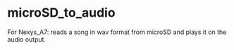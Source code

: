 # microSD_to_audio
For Nexys_A7: reads a song in wav format from microSD and plays it on the audio output.
